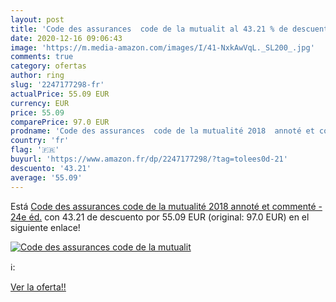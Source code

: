 ```yaml
---
layout: post
title: 'Code des assurances  code de la mutualit al 43.21 % de descuento'
date: 2020-12-16 09:06:43
image: 'https://m.media-amazon.com/images/I/41-NxkAwVqL._SL200_.jpg'
comments: true
category: ofertas
author: ring
slug: '2247177298-fr'
actualPrice: 55.09 EUR
currency: EUR
price: 55.09
comparePrice: 97.0 EUR
prodname: 'Code des assurances  code de la mutualité 2018  annoté et commenté - 24e éd.'
country: 'fr'
flag: '🇫🇷'
buyurl: 'https://www.amazon.fr/dp/2247177298/?tag=tolees0d-21'
descuento: '43.21'
average: '55.09'
---
```


Está [Code des assurances  code de la mutualité 2018  annoté et commenté - 24e éd.](https://www.amazon.fr/dp/2247177298/?tag=tolees0d-21) con 43.21 de descuento por 55.09 EUR (original: 97.0 EUR) en el siguiente enlace!

[![Code des assurances  code de la mutualit](https://m.media-amazon.com/images/I/41-NxkAwVqL._SL200_.jpg)](https://www.amazon.fr/dp/2247177298/?tag=tolees0d-21)

ℹ️:


[Ver la oferta!!](https://www.amazon.fr/dp/2247177298/?tag=tolees0d-21)
